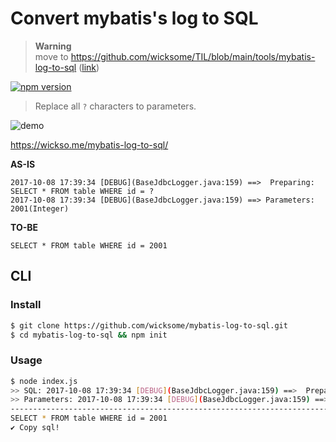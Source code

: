 # Convert mybatis's log to SQL

> **Warning**<br/>
> move to https://github.com/wicksome/TIL/blob/main/tools/mybatis-log-to-sql ([link](https://wickso.me/tools/mybatis-log-to-sql/))

[![npm version](https://badge.fury.io/js/mybatis-sql-log-to-sql.svg)](https://badge.fury.io/js/mybatis-sql-log-to-sql)

> Replace all `?` characters to parameters.

![demo](https://user-images.githubusercontent.com/5036939/31315987-d1997990-ac5e-11e7-9012-b8f76352eb48.png)

https://wickso.me/mybatis-log-to-sql/

**AS-IS**

```
2017-10-08 17:39:34 [DEBUG](BaseJdbcLogger.java:159) ==>  Preparing: SELECT * FROM table WHERE id = ?
2017-10-08 17:39:34 [DEBUG](BaseJdbcLogger.java:159) ==> Parameters: 2001(Integer)
```

**TO-BE**

```
SELECT * FROM table WHERE id = 2001
```

## CLI

### Install

```bash
$ git clone https://github.com/wicksome/mybatis-log-to-sql.git
$ cd mybatis-log-to-sql && npm init
```

### Usage

```bash
$ node index.js
>> SQL: 2017-10-08 17:39:34 [DEBUG](BaseJdbcLogger.java:159) ==>  Preparing: SELECT * FROM table WHERE id = ?
>> Parameters: 2017-10-08 17:39:34 [DEBUG](BaseJdbcLogger.java:159) ==> Parameters: 2001(Integer)
--------------------------------------------------------------------------------
SELECT * FROM table WHERE id = 2001
✔ Copy sql!
```

